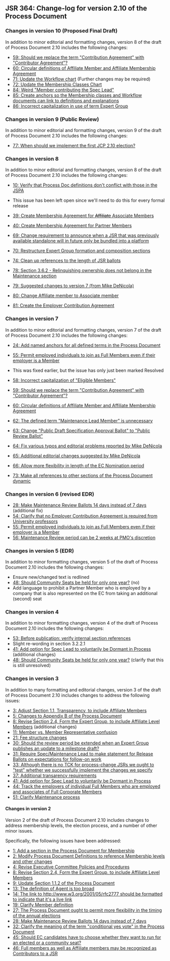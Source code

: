 ## JSR 364: Change-log for version 2.10 of the Process Document

### Changes in version 10 (Proposed Final Draft)

In addition to minor editorial and formatting changes, version 8 of the draft of Process Document 2.10 includes the following changes:

*   [59: Should we replace the term "Contribution Agreement" with "Contributor Agreement"?](https://java.net/jira/browse/JCPNEXT4-59)
*   [60: Circular definitions of Affiliate Member and Affiliate Membership Agreement](https://java.net/jira/browse/JCPNEXT4-60)
*   [71: Update the Workflow chart](https://java.net/jira/browse/JCPNEXT4-71) (Further changes may be required)
*   [72: Update the Membership Classes Chart](https://java.net/jira/browse/JCPNEXT4-72)
*   [84: Weird "Member contributing the Spec Lead"](https://java.net/jira/browse/JCPNEXT4-84)
*   [85: Create anchors so the Membership classes and Workflow documents can link to definitions and explanations](https://java.net/jira/browse/JCPNEXT4-85)
*   [86: Incorrect capitalization in use of term Expert Group](https://java.net/jira/browse/JCPNEXT4-86)

### Changes in version 9 (Public Review)

In addition to minor editorial and formatting changes, version 9 of the draft of Process Document 2.10 includes the following changes:

*   [77: When should we implement the first JCP 2.10 election?](https://java.net/jira/browse/JCPNEXT4-77)

### Changes in version 8

In addition to minor editorial and formatting changes, version 8 of the draft of Process Document 2.10 includes the following changes:

*   [10: Verify that Process Doc definitions don't conflict with those in the JSPA](https://java.net/jira/browse/JCPNEXT4-10)

*   This issue has been left open since we'll need to do this for every formal release

*   [39: Create Membership Agreement for <s>Affiliate</s> Associate Members](https://java.net/jira/browse/JCPNEXT4-39)
*   [40: Create Membership Agreement for Partner Members](https://java.net/jira/browse/JCPNEXT4-40)
*   [69: Change requirement to announce when a JSR that was previously available standalone will in future only be bundled into a platform](https://java.net/jira/browse/JCPNEXT4-69)
*   [70: Restructure Expert Group formation and composition sections](https://java.net/jira/browse/JCPNEXT4-70)
*   [74: Clean up references to the length of JSR ballots](https://java.net/jira/browse/JCPNEXT4-74)
*   [78: Section 3.6.2 - Relinquishing ownership does not belong in the Maintenance section](https://java.net/jira/browse/JCPNEXT4-78)
*   [79: Suggested changes to version 7 (from Mike DeNicola)](https://java.net/jira/browse/JCPNEXT4-79)
*   [80: Change Affiliate member to Associate member](https://java.net/jira/browse/JCPNEXT4-80)
*   [81: Create the Employer Contribution Agreement](https://java.net/jira/browse/JCPNEXT4-81)

### Changes in version 7

In addition to minor editorial and formatting changes, version 7 of the draft of Process Document 2.10 includes the following changes:

*   [24: Add named anchors for all defined terms in the Process Document](https://java.net/jira/browse/JCPNEXT4-24)
*   [55: Permit employed individuals to join as Full Members even if their employer is a Member](https://java.net/jira/browse/JCPNEXT4-55)

*   This was fixed earlier, but the issue has only just been marked Resolved

*   [58: Incorrect capitalization of "Eligible Members"](https://java.net/jira/browse/JCPNEXT4-58)
*   [59: Should we replace the term "Contribution Agreement" with "Contributor Agreement"?](https://java.net/jira/browse/JCPNEXT4-59)
*   [60: Circular definitions of Affiliate Member and Affiliate Membership Agreement](https://java.net/jira/browse/JCPNEXT4-60)
*   [62: The defined term "Maintenance Lead Member" is unnecessary](https://java.net/jira/browse/JCPNEXT4-62)
*   [](https://java.net/jira/browse/JCPNEXT4-58)[63: Change "Public Draft Specification Approval Ballot" to "Public Review Ballot"](https://java.net/jira/browse/JCPNEXT4-63)
*   [](https://java.net/jira/browse/JCPNEXT4-58)[64: Fix various typos and editorial problems reported by Mike DeNicola](https://java.net/jira/browse/JCPNEXT4-64)
*   [65: Additional editorial changes suggested by Mike DeNicola](https://java.net/jira/browse/JCPNEXT4-65)
*   [66: Allow more flexibility in length of the EC Nomination period](https://java.net/jira/browse/JCPNEXT4-66)
*   [73: Make all references to other sections of the Process Document dynamic](https://java.net/jira/browse/JCPNEXT4-73)

### Changes in version 6 (revised EDR)

*   [28: Make Maintenance Review Ballots 14 days instead of 7 days](https://java.net/jira/browse/JCPNEXT4-28) (additional fix)
*   [54: Clarify that no Employer Contribution Agreement is required from University professors](https://java.net/jira/browse/JCPNEXT4-54)
*   [55: Permit employed individuals to join as Full Members even if their employer is a Member](https://java.net/jira/browse/JCPNEXT4-55)
*   [56: Maintenance Review period can be 2 weeks at PMO's discretion](https://java.net/jira/browse/JCPNEXT4-56)

### Changes in version 5 (EDR)

In addition to minor formatting changes, version 5 of the draft of Process Document 2.10 includes the following changes:

*   Ensure new/changed text is redlined
*   [48: Should Community Seats be held for only one year?](https://java.net/jira/browse/JCPNEXT4-3) (no)
*   Add language to prohibit a Partner Member who is employed by a company that is also represented on the EC from taking an additional (second) seat

### Changes in version 4

In addition to minor formatting changes, version 4 of the draft of Process Document 2.10 includes the following changes:

*   [53: Before publication: verify internal section references](https://java.net/jira/browse/JCPNEXT4-52)
*   Slight re-wording in section 3.2.2.1
*   [41: Add option for Spec Lead to voluntarily be Dormant in Process](https://java.net/jira/browse/JCPNEXT4-3) (additional changes)
*   [48: Should Community Seats be held for only one year?](https://java.net/jira/browse/JCPNEXT4-3) (clarify that this is still unresolved)

### Changes in version 3

In addition to many formatting and editorial changes, version 3 of the draft of Process Document 2.10 includes changes to address the following issues:

*   [3: Adjust Section 1.1, Transparency, to include Affiliate Members](https://java.net/jira/browse/JCPNEXT4-3)
*   [5: Changes to Appendix B of the Process Document](https://java.net/jira/browse/JCPNEXT4-5)
*   [8: Revise Section 2.4, Form the Expert Group, to include Affiliate Level Members](https://java.net/jira/browse/JCPNEXT4-8) (additional changes)
*   [11: Member vs. Member Representative confusion](https://java.net/jira/browse/JCPNEXT4-37)
*   [21: Fee structure changes](https://java.net/jira/browse/JCPNEXT4-21)
*   [30: Should the review period be extended when an Expert Group publishes an update to a milestone draft?](https://java.net/jira/browse/JCPNEXT4-30)
*   [31: Require Spec/Maintenance Lead to make statement for Release Ballots on expectations for follow-on work](https://java.net/jira/browse/JCPNEXT4-33)
*   [33: Although there is no TCK for process-change JSRs we ought to "test" whether we successfully implement the changes we specify](https://java.net/jira/browse/JCPNEXT4-33)[](https://java.net/jira/browse/JCPNEXT4-10)
*   [37: Additional transarency requirements](https://java.net/jira/browse/JCPNEXT4-37)
*   [41: Add option for Spec Lead to voluntarily be Dormant in Process](https://java.net/jira/browse/JCPNEXT4-33)
*   [44: Track the employers of individual Full Members who are employed and associates of Full Corporate Members](https://java.net/jira/browse/JCPNEXT4-44)
*   [51: Clarify Maintenance process](https://java.net/jira/browse/JCPNEXT4-51)

#### Changes in version 2

Version 2 of the draft of Process Document 2.10 includes changes to address membership levels, the election process, and a number of other minor issues.

Specifically, the following issues have been addressed:

*   [1: Add a section in the Process Document for Membership](https://java.net/jira/browse/JCPNEXT4-1)
*   [2: Modify Process Document Definitions to reference Membership levels and other changes](https://java.net/jira/browse/JCPNEXT4-2)
*   [4: Revise Executive Committee Policies and Procedures](https://java.net/jira/browse/JCPNEXT4-4)
*   [8: Revise Section 2.4, Form the Expert Group, to include Affiliate Level Members](https://java.net/jira/browse/JCPNEXT4-8)
*   [9: Update Section 1.1.2 of the Process Document](https://java.net/jira/browse/JCPNEXT4-9)
*   [13: The definition of Agent is too broad](https://java.net/jira/browse/JCPNEXT4-13)
*   [14: The link to http://www.w3.org/2001/05/rfc2777 should be formatted to indicate that it's a live link](https://java.net/jira/browse/JCPNEXT4-14)
*   [19: Clarify Member definition](https://java.net/jira/browse/JCPNEXT4-19)
*   [27: The Process Document ought to permit more flexibility in the timing of the annual elections](https://java.net/jira/browse/JCPNEXT4-27)
*   [28: Make Maintenance Review Ballots 14 days instead of 7 days](https://java.net/jira/browse/JCPNEXT4-28)
*   [32: Clarify the meaning of the term "conditional yes vote" in the Process Document](https://java.net/jira/browse/JCPNEXT4-32)
*   [45: Should EC candidates have to choose whether they want to run for an elected or a community seat?](https://java.net/jira/browse/JCPNEXT4-45)
*   [46: Full members as well as Affiliate members may be recognized as Contributors to a JSR](https://java.net/jira/browse/JCPNEXT4-46)
